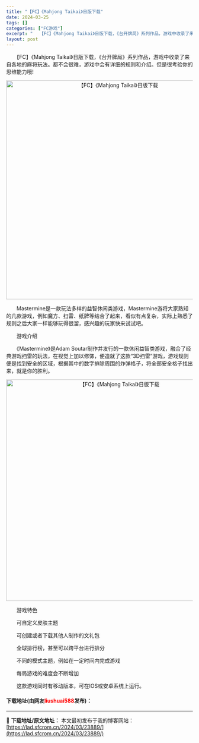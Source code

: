 ```yaml
---
title: "【FC】《Mahjong Taikai》日版下载"
date: 2024-03-25
tags: []
categories: ["FC游戏"]
excerpt: "　　【FC】《Mahjong Taikai》日版下载，《台开牌局》系列作品，游戏中收录了来自各地的麻将玩法。都不会很难，游戏中会有详细的规则和介绍。但是很考验你的思维能力哦! 　　Mastermine是一款玩法多样的益智休闲类游戏，Mastermine游将大家熟知的几款游戏，例如魔方、扫雷、纸牌等结&hellip;"
layout: post
---
```


 <p>　　【FC】《Mahjong Taikai》日版下载，《台开牌局》系列作品，游戏中收录了来自各地的麻将玩法。都不会很难，游戏中会有详细的规则和介绍。但是很考验你的思维能力哦!</p> <p align="center"><img align="" border="0" src="https://lad.sfcrom.cn/wp-content/uploads/2024/03/20240325_660195d2440a7.png" width="589" alt="【FC】《Mahjong Taikai》日版下载" /></p> <p>　　Mastermine是一款玩法多样的益智休闲类游戏，Mastermine游将大家熟知的几款游戏，例如魔方、扫雷、纸牌等结合了起来，看似有点复杂，实际上熟悉了规则之后大家一样能够玩得很溜，感兴趣的玩家快来试试吧。</p> <p>　　游戏介绍</p> <p>　　《Mastermine》是Adam Soutar制作并发行的一款休闲益智类游戏，融合了经典游戏扫雷的玩法，在视觉上加以修饰，便造就了这款&ldquo;3D扫雷&rdquo;游戏，游戏规则便是找到安全的区域，根据其中的数字排除周围的炸弹格子，将全部安全格子找出来，就是你的胜利。</p> <p align="center"><img align="" border="0" src="https://lad.sfcrom.cn/wp-content/uploads/2024/03/20240325_660195d2f063c.png" width="596" alt="【FC】《Mahjong Taikai》日版下载" /></p> <p>　　游戏特色</p> <p>　　可自定义皮肤主题</p> <p>　　可创建或者下载其他人制作的文礼包</p> <p>　　全球排行榜，甚至可以跨平台进行排分</p> <p>　　不同的模式主题，例如在一定时间内完成游戏</p> <p>　　每局游戏的难度会不断增加</p> <p>　　这款游戏同时有移动版本，可在IOS或安卓系统上运行。</p> <p><h4>下载地址(由网友<font color="red">liushuai588</font>发布)：</h4></p> 

---
📖 **下载地址/原文地址：** 本文最初发布于我的博客网站：[https://lad.sfcrom.cn/2024/03/23889/](https://lad.sfcrom.cn/2024/03/23889/)

